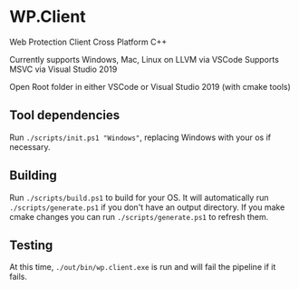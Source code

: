 # WP.Client

Web Protection Client Cross Platform C++

Currently supports Windows, Mac, Linux on LLVM via VSCode
Supports MSVC via Visual Studio 2019

Open Root folder in either VSCode or Visual Studio 2019 (with cmake tools)

## Tool dependencies

Run `./scripts/init.ps1 "Windows"`, replacing Windows with your os if necessary.

## Building

Run `./scripts/build.ps1` to build for your OS.  It will automatically run `./scripts/generate.ps1` if you don't have an output directory.  If you make cmake changes you can run `./scripts/generate.ps1` to refresh them.

## Testing

At this time, `./out/bin/wp.client.exe` is run and will fail the pipeline if it fails.
